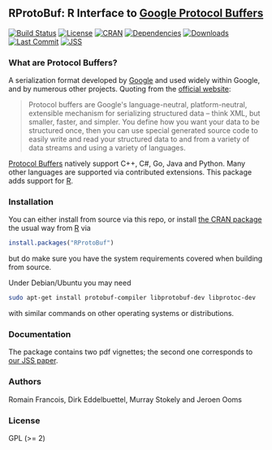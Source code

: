 ## RProtoBuf: R Interface to [Google Protocol Buffers](https://developers.google.com/protocol-buffers/)

[![Build Status](https://travis-ci.org/eddelbuettel/rprotobuf.svg)](https://travis-ci.org/eddelbuettel/rprotobuf) 
[![License](https://eddelbuettel.github.io/badges/GPL2+.svg)](https://www.gnu.org/licenses/gpl-2.0.html) 
[![CRAN](https://www.r-pkg.org/badges/version/RProtoBuf)](https://cran.r-project.org/package=RProtoBuf) 
[![Dependencies](https://tinyverse.netlify.com/badge/RProtoBuf)](https://cran.r-project.org/package=RProtoBuf) 
[![Downloads](https://cranlogs.r-pkg.org/badges/RProtoBuf?color=brightgreen)](https://www.r-pkg.org/pkg/RProtoBuf)
[![Last Commit](https://img.shields.io/github/last-commit/eddelbuettel/rprotobuf)](https://github.com/eddelbuettel/rprotobuf)
[![JSS](https://img.shields.io/badge/JSS-10.18637%2Fjss.v071.i02-brightgreen)](https://dx.doi.org/10.18637/jss.v071.i02)

### What are Protocol Buffers?

A serialization format developed by [Google](https://www.google.com) and used
widely within Google, and by numerous other projects.  Quoting from the
[official website](https://developers.google.com/protocol-buffers/):

> Protocol buffers are Google's language-neutral, platform-neutral,
extensible mechanism for serializing structured data – think XML, but
smaller, faster, and simpler. You define how you want your data to be
structured once, then you can use special generated source code to easily
write and read your structured data to and from a variety of data streams and
using a variety of languages.

[Protocol Buffers](https://developers.google.com/protocol-buffers/) natively
support C++, C#, Go, Java and Python. Many other languages are supported via
contributed extensions. This package adds support for
[R](https://www.r-project.org).

### Installation

You can either install from source via this repo, or install
[the CRAN package](https://cran.r-project.org/package=RProtoBuf)
the usual way from [R](https://www.r-project.org) via

```r
install.packages("RProtoBuf")
```

but do make sure you have the system requirements covered when building from
source.

Under Debian/Ubuntu you may need

```bash
sudo apt-get install protobuf-compiler libprotobuf-dev libprotoc-dev 
```

with similar commands on other operating systems or distributions.

### Documentation

The package contains two pdf vignettes; the second one corresponds to 
[our JSS paper](https://www.jstatsoft.org/article/view/v071i02).

### Authors

Romain Francois, Dirk Eddelbuettel, Murray Stokely and Jeroen Ooms

### License

GPL (>= 2)


